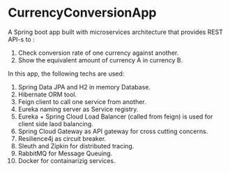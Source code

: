 # CurrencyConversionApp
A Spring boot app built with microservices architecture that provides
REST API-s to :
1. Check conversion rate of one currency against another.
2. Show the equivalent amount of currency A in currency B.

In this app, the following techs are used:

1. Spring Data JPA and H2 in memory Database.
2. Hibernate ORM tool.
3. Feign client to call one service from another.
4. Eureka naming server as Service registry.
5. Eureka + Spring Cloud Load Balancer (called from feign) is used for client side laod balancing.
6. Spring Cloud Gateway as API gateway for cross cutting concerns.
7. Resilience4j as circuit breaker.
8. Sleuth and Zipkin for distributed tracing.
9. RabbitMQ for Message Queuing.
10. Docker for containarizig services.

